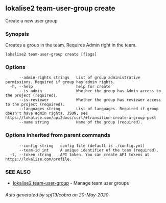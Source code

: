 ## lokalise2 team-user-group create

Create a new user group

### Synopsis

Creates a group in the team. Requires Admin right in the team.

```
lokalise2 team-user-group create [flags]
```

### Options

```
      --admin-rights strings   List of group administrative permissions. Required if group has admin rights.
  -h, --help                   help for create
      --is-admin               Whether the group has Admin access to the project (required).
      --is-reviewer            Whether the group has reviewer access to the project (required).
      --languages string       List of languages. Required if group doesn't have admin rights. JSON, see https://lokalise.com/api2docs/curl/#transition-create-a-group-post
      --name string            Name of the group (required).
```

### Options inherited from parent commands

```
      --config string   config file (default is ./config.yml)
      --team-id int     A unique identifier of the team (required).
  -t, --token string    API token. You can create API tokens at https://lokalise.com/profile.
```

### SEE ALSO

* [lokalise2 team-user-group](lokalise2_team-user-group.md)	 - Manage team user groups

###### Auto generated by spf13/cobra on 20-May-2020
